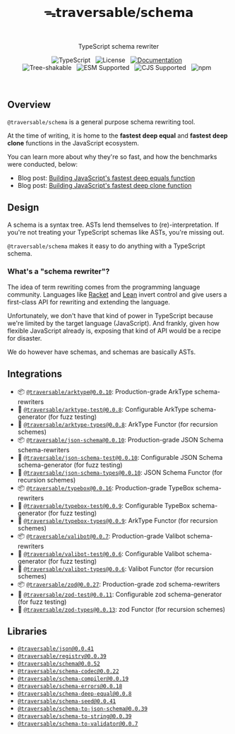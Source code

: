 <br>
<h1 align="center">ᯓ𝘁𝗿𝗮𝘃𝗲𝗿𝘀𝗮𝗯𝗹𝗲/𝘀𝗰𝗵𝗲𝗺𝗮</h1>
<br>

<p align="center">TypeScript schema rewriter</p>

<div align="center">
  <img alt="TypeScript" src="https://img.shields.io/badge/TypeScript-5.5%2B-blue?style=flat-square&logo=TypeScript&logoColor=4a9cf6">
  &nbsp;
  <img alt="License" src="https://img.shields.io/static/v1?label=Hippocratic%20License&message=HL3&labelColor=59636e&color=838a93">
  &nbsp;
  <a href="https://traversable.github.io/schema/"><img src="https://img.shields.io/badge/Documentation-4fb3f5.svg" alt="Documentation" /></a>
  &nbsp;
</div>

<div align="center">
  <!-- <img alt="npm bundle size (scoped)" src="https://img.shields.io/bundlephobia/minzip/%40traversable/schema?style=flat-square&label=size">
  &nbsp; -->
  <img alt="Tree-shakable" src="https://img.shields.io/badge/%F0%9F%8C%B2-tree--shakeable-6d7cff?labelColor=white">
  &nbsp;
  <img alt="ESM Supported" src="https://img.shields.io/badge/ESM-supported-6d7cff?style=flat-square&logo=JavaScript">
  &nbsp;
  <img alt="CJS Supported" src="https://img.shields.io/badge/CJS-supported-6d7cff?style=flat-square&logo=Node.JS">
  &nbsp;
  <img alt="npm" src="https://img.shields.io/npm/dt/@traversable/registry?style=flat-square&color=brightgreen">
  &nbsp;
</div>
<br />

<br />

## Overview

`@traversable/schema` is a general purpose schema rewriting tool.

At the time of writing, it is home to the **fastest deep equal** and **fastest deep clone** functions in the JavaScript ecosystem.

You can learn more about why they're so fast, and how the benchmarks were conducted, below:

<ul>
  <li>Blog post: <a href="https://dev.to/ahrjarrett/how-i-built-javascripts-fastest-deep-equals-function-51n8" target="_blank">Building JavaScript's fastest deep equals function</a></li>
  <li>Blog post: <a href="https://dev.to/ahrjarrett/how-i-built-javascripts-fastest-deep-clone-function-5fe0" target="_blank">Building JavaScript's fastest deep clone function</a></li>
</ul>

## Design

A schema is a syntax tree. ASTs lend themselves to (re)-interpretation. If you're not treating your TypeScript schemas like ASTs, you're missing out.

`@traversable/schema` makes it easy to do anything with a TypeScript schema.

### What's a "schema rewriter"?

The idea of term rewriting comes from the programming language community. Languages like [Racket](https://planet.racket-lang.org/package-source/samsergey/rewrite.plt/1/0/planet-docs/manual/index.html) and [Lean](https://lean-lang.org/doc/reference/latest/The-Simplifier/Rewrite-Rules/) invert control and give users a first-class API for rewriting and extending the language.

Unfortunately, we don't have that kind of power in TypeScript because we're limited by the target language (JavaScript). And frankly, given how flexible JavaScript already is, exposing that kind of API would be a recipe for disaster.

We do however have schemas, and schemas are basically ASTs.

## Integrations

<ul>
  <li>📦 <a href="https://github.com/traversable/schema/tree/main/packages/arktype"><code>@traversable/arktype@0.0.10</code></a>: Production-grade ArkType schema-rewriters</li>
  <li>🔬 <a href="https://github.com/traversable/schema/tree/main/packages/arktype-test"><code>@traversable/arktype-test@0.0.8</code></a>: Configurable ArkType schema-generator (for fuzz testing)</li>
  <li>🌳 <a href="https://github.com/traversable/schema/tree/main/packages/arktype-types"><code>@traversable/arktype-types@0.0.8</code></a>: ArkType Functor (for recursion schemes)</a></li>
  <li>📦 <a href="https://github.com/traversable/schema/tree/main/packages/json-schema"><code>@traversable/json-schema@0.0.10</code></a>: Production-grade JSON Schema schema-rewriters</li>
  <li>🔬 <a href="https://github.com/traversable/schema/tree/main/packages/json-schema-test"><code>@traversable/json-schema-test@0.0.10</code></a>: Configurable JSON Schema schema-generator (for fuzz testing)</li>
  <li>🌳 <a href="https://github.com/traversable/schema/tree/main/packages/json-schema-types"><code>@traversable/json-schema-types@0.0.10</code></a>: JSON Schema Functor (for recursion schemes)</a></li>
  <li>📦 <a href="https://github.com/traversable/schema/tree/main/packages/typebox"><code>@traversable/typebox@0.0.16</code></a>: Production-grade TypeBox schema-rewriters</li>
  <li>🔬 <a href="https://github.com/traversable/schema/tree/main/packages/typebox-test"><code>@traversable/typebox-test@0.0.9</code></a>: Configurable TypeBox schema-generator (for fuzz testing)</li>
  <li>🌳 <a href="https://github.com/traversable/schema/tree/main/packages/typebox-types"><code>@traversable/typebox-types@0.0.9</code></a>: ArkType Functor (for recursion schemes)</a></li>
  <li>📦 <a href="https://github.com/traversable/schema/tree/main/packages/valibot"><code>@traversable/valibot@0.0.7</code></a>: Production-grade Valibot schema-rewriters</li>
  <li>🔬 <a href="https://github.com/traversable/schema/tree/main/packages/valibot-test"><code>@traversable/valibot-test@0.0.6</code></a>: Configurable Valibot schema-generator (for fuzz testing)</li>
  <li>🌳 <a href="https://github.com/traversable/schema/tree/main/packages/valibot-types"><code>@traversable/valibot-types@0.0.6</code></a>: Valibot Functor (for recursion schemes)</a></li>
  <li>📦 <a href="https://github.com/traversable/schema/tree/main/packages/zod"><code>@traversable/zod@0.0.27</code></a>: Production-grade zod schema-rewriters</li>
  <li>🔬 <a href="https://github.com/traversable/schema/tree/main/packages/zod-test"><code>@traversable/zod-test@0.0.11</code></a>: Configurable zod schema-generator (for fuzz testing)</li>
  <li>🌳 <a href="https://github.com/traversable/schema/tree/main/packages/zod-types"><code>@traversable/zod-types@0.0.13</code></a>: zod Functor (for recursion schemes)</a></li>
</ul>

## Libraries

<ul>
  <li><a href="https://github.com/traversable/schema/tree/main/packages/json"><code>@traversable/json@0.0.41</code></a></li>
  <li><a href="https://github.com/traversable/schema/tree/main/packages/registry"><code>@traversable/registry@0.0.39</code></a></li>
  <li><a href="https://github.com/traversable/schema/tree/main/packages/schema"><code>@traversable/schema@0.0.52</code></a></li>
  <li><a href="https://github.com/traversable/schema/tree/main/packages/schema-codec"><code>@traversable/schema-codec@0.0.22</code></a></li>
  <li><a href="https://github.com/traversable/schema/tree/main/packages/schema-compiler"><code>@traversable/schema-compiler@0.0.19</code></a></li>
  <li><a href="https://github.com/traversable/schema/tree/main/packages/schema-errors"><code>@traversable/schema-errors@0.0.18</code></a></li>
  <li><a href="https://github.com/traversable/schema/tree/main/packages/schema-deep-equal"><code>@traversable/schema-deep-equal@0.0.8</code></a></li>
  <li><a href="https://github.com/traversable/schema/tree/main/packages/schema-seed"><code>@traversable/schema-seed@0.0.41</code></a></li>
  <li><a href="https://github.com/traversable/schema/tree/main/packages/schema-to-json-schema"><code>@traversable/schema-to-json-schema@0.0.39</code></a></li>
  <li><a href="https://github.com/traversable/schema/tree/main/packages/schema-to-string"><code>@traversable/schema-to-string@0.0.39</code></a></li>
  <li><a href="https://github.com/traversable/schema/tree/main/packages/schema-to-validator"><code>@traversable/schema-to-validator@0.0.7</code></a></li>
</ul>
